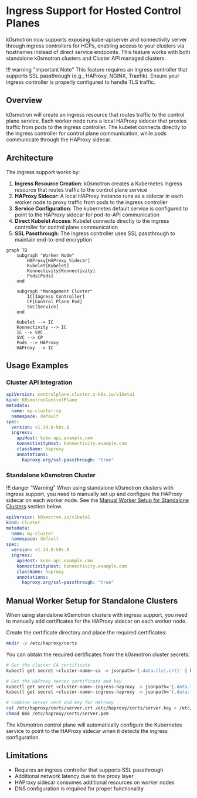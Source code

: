 # Ingress Support for Hosted Control Planes

k0smotron now supports exposing kube-apiserver and konnectivity server through ingress controllers for HCPs, enabling access to your clusters via hostnames instead of direct service endpoints. This feature works with both standalone k0smotron clusters and Cluster API managed clusters.

!!! warning "Important Note"
    This feature requires an ingress controller that supports SSL passthrough (e.g., HAProxy, NGINX, Traefik). Ensure your ingress controller is properly configured to handle TLS traffic.

## Overview

k0smotron will create an ingress resource that routes traffic to the control plane service. Each worker node runs a local 
HAProxy sidecar that proxies traffic from pods to the ingress controller. The kubelet connects directly to the ingress 
controller for control plane communication, while pods communicate through the HAProxy sidecar.

## Architecture

The ingress support works by:

1. **Ingress Resource Creation**: k0smotron creates a Kubernetes Ingress resource that routes traffic to the control plane service
2. **HAProxy Sidecar**: A local HAProxy instance runs as a sidecar in each worker node to proxy traffic from pods to the ingress controller
3. **Service Configuration**: The kubernetes default service is configured to point to the HAProxy sidecar for pod-to-API communication
4. **Direct Kubelet Access**: Kubelet connects directly to the ingress controller for control plane communication
5. **SSL Passthrough**: The ingress controller uses SSL passthrough to maintain end-to-end encryption

```mermaid
graph TB
    subgraph "Worker Node"
        HAProxy[HAProxy Sidecar]
        Kubelet[Kubelet]
        Konnectivity[Konnectivity]
        Pods[Pods]
    end
    
    subgraph "Management Cluster"
        IC[Ingress Controller]
        CP[Control Plane Pod]
        SVC[Service]
    end
    
    Kubelet --> IC
    Konnectivity --> IC
    IC --> SVC
    SVC --> CP
    Pods --> HAProxy
    HAProxy --> IC
```

## Usage Examples

### Cluster API Integration

```yaml
apiVersion: controlplane.cluster.x-k8s.io/v1beta1
kind: K0smotronControlPlane
metadata:
  name: my-cluster-cp
  namespace: default
spec:
  version: v1.34.0-k0s.0
  ingress:
    apiHost: kube-api.example.com
    konnectivityHost: konnectivity.example.com
    className: haproxy
    annotations:
      haproxy.org/ssl-passthrough: "true"
```

### Standalone k0smotron Cluster

!!! danger "Warning"
    When using standalone k0smotron clusters with ingress support, you need to manually set up and configure the HAProxy sidecar on each worker node. See the [Manual Worker Setup for Standalone Clusters](#manual-worker-setup-for-standalone-clusters) section below.

```yaml
apiVersion: k0smotron.io/v1beta1
kind: Cluster
metadata:
  name: my-cluster
  namespace: default
spec:
  version: v1.34.0-k0s.0
  ingress:
    apiHost: kube-api.example.com
    konnectivityHost: konnectivity.example.com
    className: haproxy
    annotations:
      haproxy.org/ssl-passthrough: "true"
```

## Manual Worker Setup for Standalone Clusters

When using standalone k0smotron clusters with ingress support, you need to manually add certificates for the HAProxy sidecar on each worker node.

Create the certificate directory and place the required certificates:

```bash
mkdir -p /etc/haproxy/certs
```

You can obtain the required certificates from the k0smotron cluster secrets:

```bash
# Get the cluster CA certificate
kubectl get secret <cluster-name>-ca -o jsonpath='{.data.tls\.crt}' | base64 -d > /etc/haproxy/certs/ca.crt

# Get the HAProxy server certificate and key
kubectl get secret <cluster-name>-ingress-haproxy -o jsonpath='{.data.tls\.crt}' | base64 -d > /etc/haproxy/certs/server.crt
kubectl get secret <cluster-name>-ingress-haproxy -o jsonpath='{.data.tls\.key}' | base64 -d > /etc/haproxy/certs/server.key

# Combine server cert and key for HAProxy
cat /etc/haproxy/certs/server.crt /etc/haproxy/certs/server.key > /etc/haproxy/certs/server.pem
chmod 666 /etc/haproxy/certs/server.pem
```

The k0smotron control plane will automatically configure the Kubernetes service to point to the HAProxy sidecar when it detects the ingress configuration.

## Limitations

- Requires an ingress controller that supports SSL passthrough
- Additional network latency due to the proxy layer
- HAProxy sidecar consumes additional resources on worker nodes
- DNS configuration is required for proper functionality
